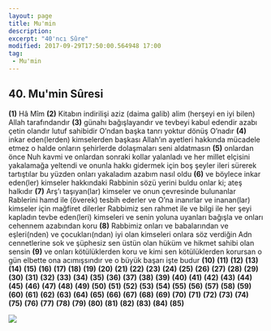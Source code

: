 ```yaml
---
layout: page
title: Mu'min
description: 
excerpt: "40'ncı Sûre"
modified: 2017-09-29T17:50:00.564948 17:00
tag: 
 - Mu'min
---
```


## 40. Mu'min Sûresi

**(1)** Hâ Mîm
**(2)** Kitabın indirilişi aziz (daima galib) alim (herşeyi en iyi bilen) Allah tarafındandır 
**(3)** günahı bağışlayandır ve tevbeyi kabul edendir azabı çetin olandır lutuf sahibidir O’ndan başka tanrı yoktur dönüş O’nadır
**(4)** inkar eden(lerden) kimselerden başkası Allah’ın ayetleri hakkında mücadele etmez o halde onların şehirlerde dolaşmaları seni aldatmasın
**(5)** onlardan önce Nuh kavmi ve onlardan sonraki kollar yalanladı ve her millet elçisini yakalamağa yeltendi ve onunla hakkı gidermek için boş şeyler ileri sürerek tartıştılar bu yüzden onları yakaladım azabım nasıl oldu
**(6)** ve böylece inkar eden(ler) kimseler hakkındaki Rabbinin sözü yerini buldu onlar ki; ateş halkıdır
**(7)** Arş’ı taşıyan(lar) kimseler ve onun çevresinde bulunanlar Rablerini hamd ile (överek) tesbih ederler ve O’na inanırlar ve inanan(lar) kimseler için mağfiret dilerler Rabbimiz sen rahmet ile ve bilgi ile her şeyi kapladın tevbe eden(leri) kimseleri ve senin yoluna uyanları bağışla ve onları cehennem azabından koru 
**(8)** Rabbimiz onları ve babalarından ve eşleri(nden) ve çocukları(ndan) iyi olan kimseleri onlara söz verdiğin Adn cennetlerine sok ve şüphesiz sen üstün olan hüküm ve hikmet sahibi olan sensin
**(9)** ve onları kötülüklerden koru ve kimi sen kötülüklerden korursan o gün elbette ona acımışsındır ve o büyük başarı işte budur 
**(10)** 
**(11)** 
**(12)** 
**(13)** 
**(14)** 
**(15)** 
**(16)** 
**(17)** 
**(18)** 
**(19)** 
**(20)** 
**(21)** 
**(22)** 
**(23)** 
**(24)** 
**(25)** 
**(26)** 
**(27)** 
**(28)** 
**(29)** 
**(30)** 
**(31)** 
**(32)** 
**(33)** 
**(34)** 
**(35)** 
**(36)** 
**(37)** 
**(38)** 
**(39)** 
**(40)**
**(41)** 
**(42)** 
**(43)** 
**(44)** 
**(45)** 
**(46)** 
**(47)** 
**(48)** 
**(49)** 
**(50)** 
**(51)** 
**(52)** 
**(53)** 
**(54)** 
**(55)** 
**(56)** 
**(57)** 
**(58)** 
**(59)** 
**(60)** 
**(61)** 
**(62)** 
**(63)** 
**(64)** 
**(65)** 
**(66)** 
**(67)** 
**(68)** 
**(69)** 
**(70)** 
**(71)** 
**(72)** 
**(73)** 
**(74)** 
**(75)** 
**(76)** 
**(77)** 
**(78)** 
**(79)** 
**(80)** 
**(81)** 
**(82)** 
**(83)** 
**(84)** 
**(85)** 

![]({{site.url}}/images/altkenar.png)

